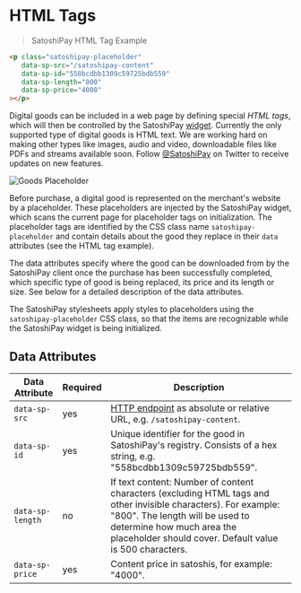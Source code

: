 # HTML Tags

> SatoshiPay HTML Tag Example

```html
<p class="satoshipay-placeholder"
   data-sp-src="/satoshipay-content"
   data-sp-id="558bcdbb1309c59725bdb559"
   data-sp-length="800"
   data-sp-price="4000"
></p>
```

Digital goods can be included in a web page by defining special *HTML tags*, which will then be controlled by the SatoshiPay [widget](#sun-of-satoshi). Currently the only supported type of digital goods is HTML text. We are working hard on making other types like images, audio and video, downloadable files like PDFs and streams available soon. Follow [@SatoshiPay](https://twitter.com/SatoshiPay) on Twitter to receive updates on new features.

![Goods Placeholder](images/content-mask.png "Goods Placeholder")

Before purchase, a digital good is represented on the merchant's website by a placeholder. These placeholders are injected by the SatoshiPay widget, which scans the current page for placeholder tags on initialization. The placeholder tags are identified by the CSS class name `satoshipay-placeholder` and contain details about the good they replace in their `data` attributes (see the HTML tag example).

The data attributes specify where the good can be downloaded from by the SatoshiPay client once the purchase has been successfully completed, which specific type of good is being replaced, its price and its length or size. See below for a detailed description of the data attributes.

The SatoshiPay stylesheets apply styles to placeholders using the `satoshipay-placeholder` CSS class, so that the items are recognizable while the SatoshiPay widget is being initialized.

## Data Attributes

Data Attribute   | Required | Description
---------------- | -------- | -----------
`data-sp-src`    | yes      | [HTTP endpoint](#http-endpoints) as absolute or relative URL, e.g. `/satoshipay-content`.
`data-sp-id`     | yes      | Unique identifier for the good in SatoshiPay's registry. Consists of a hex string, e.g. "558bcdbb1309c59725bdb559".
<span style="white-space: nowrap;">`data-sp-length`</span> | no       | If text content: Number of content characters (excluding HTML tags and other invisible characters). For example: "800". The length will be used to determine how much area the placeholder should cover. Default value is 500 characters.
`data-sp-price`  | yes      | Content price in satoshis, for example: "4000".

